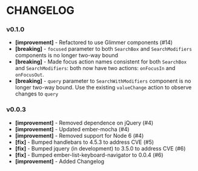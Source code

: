 # CHANGELOG

### v0.1.0
* **[improvement]** - Refactored to use Glimmer components (#14)
* **[breaking]** - `focused` parameter to both `SearchBox` and `SearchModifiers` components is no longer two-way bound
* **[breaking]** - Made focus action names consistent for both `SearchBox` and `SearchModifiers`: both now have two actions: `onFocusIn` and `onFocusOut`.
* **[breaking]** - `query` parameter to `SearchWithModifiers` component is no longer two-way bound. Use the existing `valueChange` action to observe changes to `query`

### v0.0.3
* **[improvement]** - Removed dependence on jQuery (#4)
* **[improvement]** - Updated ember-mocha (#4)
* **[improvement]** - Removed support for Node 6 (#4)
* **[fix]** - Bumped handlebars to 4.5.3 to address CVE (#5)
* **[fix]** - Bumped jquery (in development) to 3.5.0 to address CVE (#6)
* **[fix]** - Bumped ember-list-keyboard-navigator to 0.0.4 (#6)
* **[improvement]** - Added Changelog
